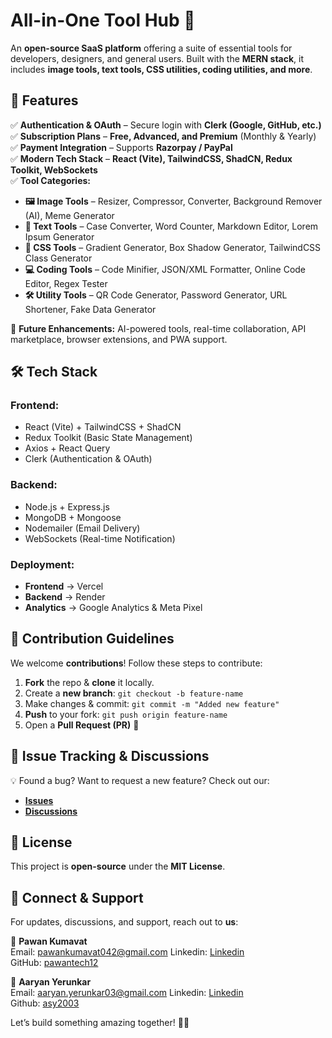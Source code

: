 # **All-in-One Tool Hub** 🚀  
An **open-source SaaS platform** offering a suite of essential tools for developers, designers, and general users. Built with the **MERN stack**, it includes **image tools, text tools, CSS utilities, coding utilities, and more**.  

## **🌟 Features**  
✅ **Authentication & OAuth** – Secure login with **Clerk (Google, GitHub, etc.)**  
✅ **Subscription Plans** – **Free, Advanced, and Premium** (Monthly & Yearly)  
✅ **Payment Integration** – Supports **Razorpay / PayPal**  
✅ **Modern Tech Stack** – **React (Vite), TailwindCSS, ShadCN, Redux Toolkit, WebSockets**  
✅ **Tool Categories:**  
   - **🖼 Image Tools** – Resizer, Compressor, Converter, Background Remover (AI), Meme Generator  
   - **📝 Text Tools** – Case Converter, Word Counter, Markdown Editor, Lorem Ipsum Generator  
   - **🎨 CSS Tools** – Gradient Generator, Box Shadow Generator, TailwindCSS Class Generator  
   - **💻 Coding Tools** – Code Minifier, JSON/XML Formatter, Online Code Editor, Regex Tester  
   - **🛠 Utility Tools** – QR Code Generator, Password Generator, URL Shortener, Fake Data Generator  

🚀 **Future Enhancements:** AI-powered tools, real-time collaboration, API marketplace, browser extensions, and PWA support.  

## **🛠 Tech Stack**  
### **Frontend:**  
- React (Vite) + TailwindCSS + ShadCN  
- Redux Toolkit (Basic State Management)  
- Axios + React Query  
- Clerk (Authentication & OAuth)  

### **Backend:**  
- Node.js + Express.js  
- MongoDB + Mongoose  
- Nodemailer (Email Delivery)  
- WebSockets (Real-time Notification)  

### **Deployment:**  
- **Frontend** → Vercel  
- **Backend** → Render  
- **Analytics** → Google Analytics & Meta Pixel  

## **📌 Contribution Guidelines**  
We welcome **contributions**! Follow these steps to contribute:  
1. **Fork** the repo & **clone** it locally.  
2. Create a **new branch**: `git checkout -b feature-name`  
3. Make changes & commit: `git commit -m "Added new feature"`  
4. **Push** to your fork: `git push origin feature-name`  
5. Open a **Pull Request (PR)** 🎉  

## **🐞 Issue Tracking & Discussions**  
💡 Found a bug? Want to request a new feature? Check out our:  
- **[Issues](https://github.com/pawantech12/all-in-one-hub/issues)**  
- **[Discussions](https://github.com/pawantech12/all-in-one-hub/discussions)**  

## **📜 License**  
This project is **open-source** under the **MIT License**.  

## **💬 Connect & Support**  
For updates, discussions, and support, reach out to **us**:  

👤 **Pawan Kumavat**  
Email: pawankumavat042@gmail.com
Linkedin: [Linkedin](https://www.linkedin.com/in/pawan-kumavat-11b105297/)  
GitHub: [pawantech12](https://github.com/pawantech12)  

👤 **Aaryan Yerunkar**  
Email: aaryan.yerunkar03@gmail.com
Linkedin: [Linkedin](https://www.linkedin.com/in/aaryan-yerunkar-59aa96214)  
Github: [asy2003](https://github.com/asy2003) 

Let’s build something amazing together! 🚀🔥  
